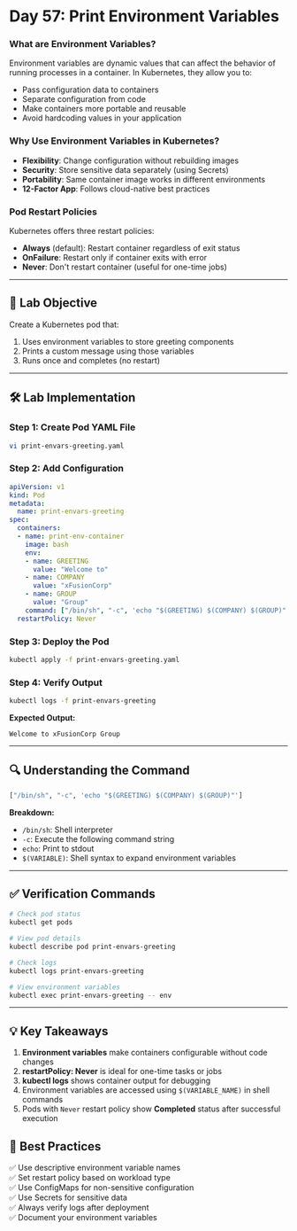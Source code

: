 # Day 57: Print Environment Variables


### What are Environment Variables?
Environment variables are dynamic values that can affect the behavior of running processes in a container. In Kubernetes, they allow you to:
- Pass configuration data to containers
- Separate configuration from code
- Make containers more portable and reusable
- Avoid hardcoding values in your application

### Why Use Environment Variables in Kubernetes?
- **Flexibility**: Change configuration without rebuilding images
- **Security**: Store sensitive data separately (using Secrets)
- **Portability**: Same container image works in different environments
- **12-Factor App**: Follows cloud-native best practices

### Pod Restart Policies
Kubernetes offers three restart policies:
- **Always** (default): Restart container regardless of exit status
- **OnFailure**: Restart only if container exits with error
- **Never**: Don't restart container (useful for one-time jobs)

---

## 🎯 Lab Objective

Create a Kubernetes pod that:
1. Uses environment variables to store greeting components
2. Prints a custom message using those variables
3. Runs once and completes (no restart)

---

## 🛠️ Lab Implementation

### Step 1: Create Pod YAML File

```bash
vi print-envars-greeting.yaml
```

### Step 2: Add Configuration

```yaml
apiVersion: v1
kind: Pod
metadata:
  name: print-envars-greeting
spec:
  containers:
  - name: print-env-container
    image: bash
    env:
    - name: GREETING
      value: "Welcome to"
    - name: COMPANY
      value: "xFusionCorp"
    - name: GROUP
      value: "Group"
    command: ["/bin/sh", "-c", 'echo "$(GREETING) $(COMPANY) $(GROUP)"']
  restartPolicy: Never
```

### Step 3: Deploy the Pod

```bash
kubectl apply -f print-envars-greeting.yaml
```

### Step 4: Verify Output

```bash
kubectl logs -f print-envars-greeting
```

**Expected Output:**
```
Welcome to xFusionCorp Group
```

---


## 🔍 Understanding the Command

```bash
["/bin/sh", "-c", 'echo "$(GREETING) $(COMPANY) $(GROUP)"']
```

**Breakdown:**
- `/bin/sh`: Shell interpreter
- `-c`: Execute the following command string
- `echo`: Print to stdout
- `$(VARIABLE)`: Shell syntax to expand environment variables

---

## ✅ Verification Commands

```bash
# Check pod status
kubectl get pods

# View pod details
kubectl describe pod print-envars-greeting

# Check logs
kubectl logs print-envars-greeting

# View environment variables
kubectl exec print-envars-greeting -- env
```

---

## 💡 Key Takeaways

1. **Environment variables** make containers configurable without code changes
2. **restartPolicy: Never** is ideal for one-time tasks or jobs
3. **kubectl logs** shows container output for debugging
4. Environment variables are accessed using `$(VARIABLE_NAME)` in shell commands
5. Pods with `Never` restart policy show **Completed** status after successful execution


## 📌 Best Practices

✅ Use descriptive environment variable names  
✅ Set restart policy based on workload type  
✅ Use ConfigMaps for non-sensitive configuration  
✅ Use Secrets for sensitive data  
✅ Always verify logs after deployment  
✅ Document your environment variables  

